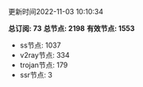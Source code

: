 更新时间2022-11-03 10:10:34

**总订阅: 73**
**总节点: 2198**
**有效节点: 1553**
- ss节点: 1037
- v2ray节点: 334
- trojan节点: 179
- ssr节点: 3
